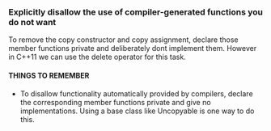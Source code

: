  ### Explicitly disallow the use of compiler-generated functions you do not want

To remove the copy constructor and copy assignment, declare those member functions private and deliberately dont implement them.
However in C++11 we can use the delete operator for this task.

#### THINGS TO REMEMBER
* To disallow functionality automatically provided by compilers, declare the corresponding member functions private and give no implementations. Using a base class like Uncopyable is one way to do this.